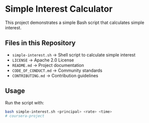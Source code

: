 # Simple Interest Calculator

This project demonstrates a simple Bash script that calculates simple interest.

## Files in this Repository
- `simple-interest.sh` → Shell script to calculate simple interest
- `LICENSE` → Apache 2.0 License
- `README.md` → Project documentation
- `CODE_OF_CONDUCT.md` → Community standards
- `CONTRIBUTING.md` → Contribution guidelines

## Usage
Run the script with:

```bash
bash simple-interest.sh <principal> <rate> <time>
# coursera-project
